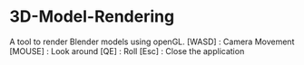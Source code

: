 # 3D-Model-Rendering
A tool to render Blender models using openGL.
[WASD] : Camera Movement
[MOUSE] : Look around
[QE] : Roll
[Esc] : Close the application
